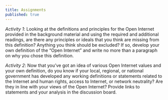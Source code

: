 ```yaml
---
title: Assignments
published: true
---
```


*Activity 1*: Looking at the definitions and principles for the Open Internet provided in the background material and using the required and additional readings, are there any principles or ideals that you think are missing from this definition? Anything you think should be excluded? If so, develop your own definition of the “Open Internet” and write no more than a paragraph on why you chose this definition.

*Activity 2*: Now that you’ve got an idea of various Open Internet values and your own definition, do you know if your local, regional, or national government has developed any working definitions or statements related to the Internet and human rights, access to Internet, or network neutrality? Are they in line with your views of the Open Internet? Provide links to statements and your analysis in the discussion board.

